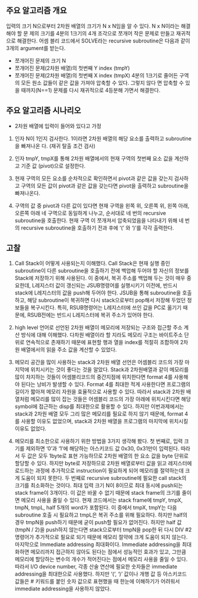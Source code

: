 ## 주요 알고리즘 개요

입력의 크기 N으로부터 2차원 배열의 크기가 N x N임을 알 수 있다. N x N이라는 해결해야 할 문
제의 크기를 4분의 1크기의 4개 조각으로 쪼개어 작은 문제로 만들고 재귀적으로 해결한다. 어셈
블리 코드에서 SOLVE라는 recursive subroutine은 다음과 같이 3개의 argument를 받는다.
- 쪼개어진 문제의 크기 N
- 쪼개어진 문제(2차원 배열)의 첫번째 Y index (tmpY)
- 쪼개어진 문제(2차원 배열)의 첫번째 X index (tmpX)
4분의 1크기로 줄어든 구역의 모든 원소 값들이 같은 값을 가져야 압축할 수 있다. 그렇지 않다
면 압축할 수 있을 때까지(N==1) 문제를 다시 재귀적으로 4등분해 가면서 해결한다. 

## 주요 알고리즘 시나리오

* 2차원 배열에 입력이 들어와 있다고 가정
1. 인자 N이 1인지 검사한다. 1이라면 2차원 배열의 해당 요소를 출력하고 subroutine을 빠져나온
다. (재귀 탈출 조건 검사)

2. 인자 tmpY, tmpX를 통해 2차원 배열에서의 현재 구역의 첫번째 요소 값을 계산하고 기준 값
(pivot)으로 설정한다.

3. 현재 구역의 모든 요소를 순차적으로 확인하면서 pivot과 같은 값을 갖는지 검사하고 구역의
모든 값이 pivot과 같은 값을 갖는다면 pivot을 출력하고 subroutine을 빠져나온다.

4. 구역의 값 중 pivot과 다른 값이 있다면 현재 구역을 왼쪽 위, 오른쪽 위, 왼쪽 아래, 오른쪽
아래 네 구역으로 동일하게 나누고, 순서대로 네 번의 recursive subroutine을 호출한다. 현재 구역
이 쪼개져서 압축되었음을 나타내기 위해 네 번의 recursive subroutine을 호출하기 전과 후에 ‘(’
와 ‘)’를 각각 출력한다.

## 고찰

1. Call Stack이 어떻게 사용되는지 이해했다. Call Stack은 현재 실행 중인 subroutine이 다른 subroutine을 호출하기 전에 백업해 두어야 할 자신의 정보를 Stack에 저장하기 위해 사용된다. 이 중에서, 복귀 주소를 백업해 두는 것이 매우 중요한데, L레지스터 값이 갱신되는 JSUB명령어를 실행시키기 이전에, 반드시 stack에 L레지스터의 값을 push해 두어야 한다. JSUB을 통해 subroutine을 호출하고, 해당 subroutine이 복귀하면 다시 stack으로부터 pop해서 저장해 두었던 정보들을 복구시킨다. 특히, RSUB명령어는 L레지스터에 쓰인 값을 PC로 옮기기 때문에, RSUB전에는 반드시 L레지스터에 복귀 주소가 있어야 한다. 

2. high level 언어로 선언된 2차원 배열이 메모리에 저장되는 구조와 접근할 주소 계산 방식에 대해 이해했다. 다차원 배열이라 할 지라도 메모리 구조는 바이트주소 단위로 연속적으로 존재하기 때문에 표현할 행과 열을 index를 적절히 조합하여 2차원 배열에서의 읽을 주소 값을 계산할 수 있었다.

3. 메모리 공간을 많이 사용하는 stack과 2차원 배열 선언은 어셈블리 코드의 가장 마지막에 위치시키는 것이 좋다는 것을 알았다. Stack과 2차원배열과 같이 메모리를 많이 차지하는 것들이 어셈블리코드의 중간지점에 위치한다면 format 4를 사용해야 된다는 낭비가 발생할 수 있다. Format 4를 최대한 적게 사용한다면 프로그램의 길이가 짧아져 메모리 자원을 효율적으로 사용할 수 있다. 따라서 stack과 2차원 배열처럼 메모리를 많이 잡는 것들은 어셈블리 코드의 가장 아래에 위치시킨다면 해당 symbol에 접근하는 disp를 최대한으로 활용할 수 있다. 하지만 이번과제에서는 stack과 2차원 배열 모두 그리 많은 메모리를 필요로 하지 않기 때문에, format 4를 사용할 이유도 없었으며, stack과 2차원 배열을 프로그램의 마지막에 위치시킬 이유도 없었다.

4. 메모리를 최소한으로 사용하기 위한 방법을 3가지 생각해 봤다. 
첫 번째로, 입력 크기를 제외하면 ‘0’과 ‘1’에 해당하는 아스키코드 값 0x30, 0x31만이 입력된다. 따라서 두 값은 모두 1byte로 표현 가능하므로 2차원 배열의 한 요소 값을 byte 단위로 할당할 수 있다. 하지만 byte로 저장하므로 2차원 배열로부터 값을 읽고 레지스터에 로드하는 과정에 추가적으로 instruction이 필요하게 되어 메모리를 절약하는데 크게 도움이 되지 못한다.
두 번째로 recursive subroutine에 필요한 call stack의 크기를 최소화하는 것이다. 
최대 입력 크기 N이 8이므로 최대 동시에 push되는 stack frame이 3개이다. 이 값은 바꿀 수 없기 때문에 stack frame의 크기를 줄이면 메모리 사용을 줄일 수 있다. 현재 코드에서는 stack frame에 tmpY, tmpX, tmpN, tmpL, half 5개의 word가 포함된다. 이 중에서 tmpX, tmpY는 다음 subroutine 호출 시 필요하고 tmpL은 복귀 주소를 위해 필요하다. 하지만 half의 경우 tmpN을 push하기 때문에 굳이 push할 필요가 없어진다. 하지만 half 값(tmpN / 2)을 push하지 않는다면 stack으로부터 tmpN을 pop한 뒤 다시 DIV #2 명령어가 추가적으로 필요로 되기 때문에 메모리 절약에 크게 도움이 되지 않는다.
마지막으로 Immediate addressing 최대화이다.
Immediate addressing을 최대화하면 메모리까지 접근하지 않아도 된다는 점에서 성능적인 효과가 있고, 그만큼 메모리에 할당하는 변수의 개수가 적어진다는 점에서 메모리 사용을 줄일 수 있다. 따라서 I/O device number, 각종 산술 연산에 필요한 숫자들은 immediate addressing을 최대한으로 사용했다. 하지만 ‘(‘, ‘)’ 값이나 개행 값 등 아스키코드 값들은 # 키워드를 붙인 숫자 값으로 표현했을 때 한눈에 이해하기가 어려워서 immediate addressing을 사용하지 않았다.
